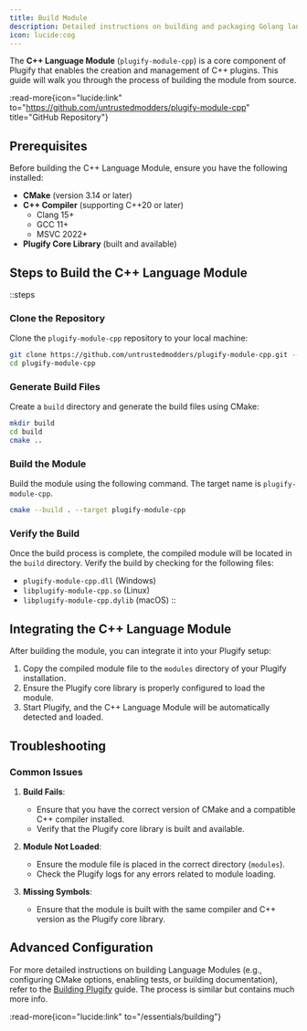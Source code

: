 ```yaml
---
title: Build Module
description: Detailed instructions on building and packaging Golang language module.
icon: lucide:cog
---
```


The **C++ Language Module** (`plugify-module-cpp`) is a core component of Plugify that enables the creation and management of C++ plugins. This guide will walk you through the process of building the module from source.

:read-more{icon="lucide:link" to="https://github.com/untrustedmodders/plugify-module-cpp" title="GitHub Repository"}

## **Prerequisites**

Before building the C++ Language Module, ensure you have the following installed:

- **CMake** (version 3.14 or later)
- **C++ Compiler** (supporting C++20 or later)
    - Clang 15+
    - GCC 11+
    - MSVC 2022+
- **Plugify Core Library** (built and available)

## **Steps to Build the C++ Language Module**

::steps
### **Clone the Repository**
Clone the `plugify-module-cpp` repository to your local machine:

```bash
git clone https://github.com/untrustedmodders/plugify-module-cpp.git --recursive
cd plugify-module-cpp
```

### **Generate Build Files**
Create a `build` directory and generate the build files using CMake:

```bash
mkdir build
cd build
cmake ..
```

### **Build the Module**
Build the module using the following command. The target name is `plugify-module-cpp`.

```bash
cmake --build . --target plugify-module-cpp
```

### **Verify the Build**
Once the build process is complete, the compiled module will be located in the `build` directory. Verify the build by checking for the following files:
- `plugify-module-cpp.dll` (Windows)
- `libplugify-module-cpp.so` (Linux)
- `libplugify-module-cpp.dylib` (macOS)
::

## **Integrating the C++ Language Module**

After building the module, you can integrate it into your Plugify setup:

1. Copy the compiled module file to the `modules` directory of your Plugify installation.
2. Ensure the Plugify core library is properly configured to load the module.
3. Start Plugify, and the C++ Language Module will be automatically detected and loaded.

## **Troubleshooting**

### **Common Issues**
1. **Build Fails**:
    - Ensure that you have the correct version of CMake and a compatible C++ compiler installed.
    - Verify that the Plugify core library is built and available.

2. **Module Not Loaded**:
    - Ensure the module file is placed in the correct directory (`modules`).
    - Check the Plugify logs for any errors related to module loading.

3. **Missing Symbols**:
    - Ensure that the module is built with the same compiler and C++ version as the Plugify core library.

## **Advanced Configuration**

For more detailed instructions on building Language Modules (e.g., configuring CMake options, enabling tests, or building documentation), refer to the [Building Plugify](/essentials/building) guide. The process is similar but contains much more info.

:read-more{icon="lucide:link" to="/essentials/building"}
